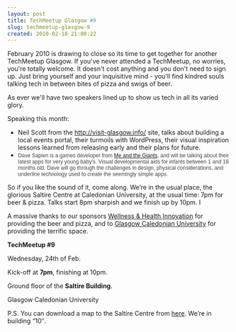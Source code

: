 ```yaml
---
layout: post
title: TechMeetup Glasgow #9
slug: techmeetup-glasgow-9
created: 2010-02-18 21:00:22
---
```


<div id="_mcePaste" style="position: absolute; left: -10000px; top: 0px; width: 1px; height: 1px; overflow-x: hidden; overflow-y: hidden;">February 2010 is drawing to close so its time to get together for another TechMeetup Glasgow. If you've never attended a TechMeetup, no worries, you're totally welcome. It doesn't cost anything and you don't need to sign up. Just bring yourself and your inquisitive mind - you'll find kindred souls talking tech in between bites of pizza and swigs of beer.</div>
<div id="_mcePaste" style="position: absolute; left: -10000px; top: 0px; width: 1px; height: 1px; overflow-x: hidden; overflow-y: hidden;">As ever we'll have two speakers lined up to show us tech in all its varied glory. So far we have one speaker confirmed and we're busily confirming our second speaker.</div>
<div id="_mcePaste" style="position: absolute; left: -10000px; top: 0px; width: 1px; height: 1px; overflow-x: hidden; overflow-y: hidden;">Speaking this month:</div>
<div id="_mcePaste" style="position: absolute; left: -10000px; top: 0px; width: 1px; height: 1px; overflow-x: hidden; overflow-y: hidden;">Neil Scott from the http://visit-glasgow.info/ site, talks about building a local events portal, their turmoils with WordPress, and their plans for future.</div>
<div id="_mcePaste" style="position: absolute; left: -10000px; top: 0px; width: 1px; height: 1px; overflow-x: hidden; overflow-y: hidden;">As soon as we can we'll announce our second speaker and let you know.</div>
<div id="_mcePaste" style="position: absolute; left: -10000px; top: 0px; width: 1px; height: 1px; overflow-x: hidden; overflow-y: hidden;">So if you like the sound of it, come along. We’re in the usual place, the glorious Saltire Centre at Caledonian University, at the usual time: 7pm for beer & pizza. Talks start 8pm sharpish and we finish up by 10pm. I</div>
<div id="_mcePaste" style="position: absolute; left: -10000px; top: 0px; width: 1px; height: 1px; overflow-x: hidden; overflow-y: hidden;">A massive thanks to our sponsors Wellness & Health Innovation for providing the beer and pizza, and to Glasgow Caledonian University for providing the terrific space.</div>
<div id="_mcePaste" style="position: absolute; left: -10000px; top: 0px; width: 1px; height: 1px; overflow-x: hidden; overflow-y: hidden;">TechMeetup #9</div>
<div id="_mcePaste" style="position: absolute; left: -10000px; top: 0px; width: 1px; height: 1px; overflow-x: hidden; overflow-y: hidden;">Kick-off at 7pm, finishing at 10pm.</div>
<div id="_mcePaste" style="position: absolute; left: -10000px; top: 0px; width: 1px; height: 1px; overflow-x: hidden; overflow-y: hidden;">Ground floor of the Saltire Building.</div>
<div id="_mcePaste" style="position: absolute; left: -10000px; top: 0px; width: 1px; height: 1px; overflow-x: hidden; overflow-y: hidden;">Glasgow Caledonian University</div>
<div id="_mcePaste" style="position: absolute; left: -10000px; top: 0px; width: 1px; height: 1px; overflow-x: hidden; overflow-y: hidden;">See you next week.</div>
<div id="_mcePaste" style="position: absolute; left: -10000px; top: 0px; width: 1px; height: 1px; overflow-x: hidden; overflow-y: hidden;">P.S. You can download a map to the Saltire Centre from here. We’re in building “10″.</div>
<div id="_mcePaste" style="position: absolute; left: -10000px; top: 0px; width: 1px; height: 1px; overflow-x: hidden; overflow-y: hidden;">Thanks to Wellness & Health Innovation and Glasgow Caledonian University for making TechMeetup Glasgow possible and successful.</div>
February 2010 is drawing to close so its time to get together for another TechMeetup Glasgow. If you've never attended a TechMeetup, no worries, you're totally welcome. It doesn't cost anything and you don't need to sign up. Just bring yourself and your inquisitive mind - you'll find kindred souls talking tech in between bites of pizza and swigs of beer.

As ever we'll have two speakers lined up to show us tech in all its varied glory.

Speaking this month:
<ul>
	<li>Neil Scott from the <a href="http://visit-glasgow.info/">http://visit-glasgow.info/</a> site, talks about building a local events portal, their turmoils with WordPress, their visual inspiration lessons learned from releasing early and their plans for future.</li>
	<li><span style="font-family: Verdana, Helvetica, Arial; line-height: normal; font-size: 12px; border-collapse: collapse; color: #444444;">Dave Sapien is a games developer from <a href="http://www.meandthegiants.com/">Me and the Giants</a>, and will be talking about their latest apps for very young baby's. Visual developmental aids for infants between 1 and 18 months old. Dave will go through the challenges in design, physical considerations, and underline technology used to create the seemingly simple apps.</span></li>
</ul>
So if you like the sound of it, come along. We’re in the usual place, the glorious Saltire Centre at Caledonian University, at the usual time: 7pm for beer & pizza. Talks start 8pm sharpish and we finish up by 10pm. I

A massive thanks to our sponsors <a href="http://www.innovationcentre.org/wellness/">Wellness & Health Innovation</a> for providing the beer and pizza, and to <a href="http://www.gcal.ac.uk/">Glasgow Caledonian University</a> for providing the terrific space.

<strong>TechMeetup #9</strong>

Wednesday, 24th of Feb.

Kick-off at <strong>7pm</strong>, finishing at 10pm.

Ground floor of the <strong>Saltire Building</strong>.

Glasgow Caledonian University

P.S. You can download a map to the Saltire Centre from <a href="http://www.gcal.ac.uk/thesaltirecentre/global/contactmaps/maps.html">here</a>. We’re in building “10″.